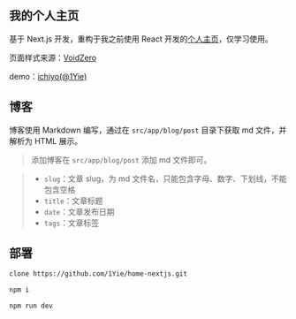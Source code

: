 ## 我的个人主页

基于 Next.js 开发，重构于我之前使用 React 开发的[个人主页](https://github.com/1Yie/home)，仅学习使用。

页面样式来源：[VoidZero](https://voidzero.dev)

demo：[ichiyo(@1Yie)](https://ichiyo.in)

## 博客

博客使用 Markdown 编写，通过在 `src/app/blog/post` 目录下获取 md 文件，并解析为 HTML 展示。

> 添加博客在 `src/app/blog/post` 添加 md 文件即可。

> - `slug`：文章 slug，为 md 文件名，只能包含字母、数字、下划线，不能包含空格
> - `title`：文章标题
> - `date`：文章发布日期
> - `tags`：文章标签

## 部署

```bash
clone https://github.com/1Yie/home-nextjs.git

npm i

npm run dev
```
